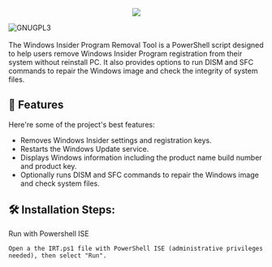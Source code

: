 <p align="center"><img src="https://socialify.git.ci/nandi96/Windows-Insider-Program-Removal-Tool/image?font=Inter&language=1&logo=https%3A%2F%2Fdjnpwlvjfuoc1.cloudfront.net%2Fu48k24%252Fpreview%252F64015352%252Fmain_large.png%3Fresponse-content-disposition%3Dinline%253Bfilename%253D%2522main_large.png%2522%253B%26response-content-type%3Dimage%252Fpng%26Expires%3D1737913733%26Signature%3DcRWrWpSWU-ICKMy%7EG8SD1KYA-UedV-FAluuBZ-eQsMsfNsX2eTVy4wYR5XTJSx3w7ZoH4j9kfxg0A1TMEeWcijXS%7EnllsdNW7g7hKB-KoWFrXMhrGNEopi4ljVUVC5HqaRvOnbbPtgxJ2R7HJCFycdsxh8VCPqbLoYlWLDQr6lE21VRpS2Cgd9fvmS9InqYJM97-G6dz0YaJPM0fn26KYbkEa4RKKc44jMKxCBixAoDUT35lwO0htWpzSwZuGMkgWTJsKOkqOnZTOLi09YyOGgnp46Bc31C679kbMRDM06Md4z--JqwRkrSHggd-67xXsXjk8XXi1cNy57RS1A2-ng__%26Key-Pair-Id%3DAPKAJT5WQLLEOADKLHBQ&name=1&pattern=Transparent&theme=Light"></p>

<p id="description"><img alt="GNUGPL3" src="https://www.gnu.org/graphics/gplv3-88x31.png"><br><br>The Windows Insider Program Removal Tool is a PowerShell script designed to help users remove Windows Insider Program registration from their system without reinstall PC. It also provides options to run DISM and SFC commands to repair the Windows image and check the integrity of system files.</p>
  
<h2>🧐 Features</h2>

Here're some of the project's best features:

*   Removes Windows Insider settings and registration keys.
*   Restarts the Windows Update service.
*   Displays Windows information including the product name build number and product key.
*   Optionally runs DISM and SFC commands to repair the Windows image and check system files.

<h2>🛠️ Installation Steps:</h2>

<p>Run with Powershell ISE</p>

```
Open a the IRT.ps1 file with PowerShell ISE (administrative privileges needed), then select "Run".
```  
